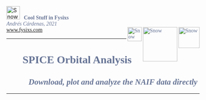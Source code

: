 <div class="row" align ="left">

 <img src="https://drive.google.com/thumbnail?id=1cJN2J8ByFPCfATK70k6CiHeP0bKGN-Ii" alt="Snow" width="35"><font face="Gill Sans" color = #667495>  &nbsp; **Cool Stuff in Fysixs** <br> *Andrés Cárdenas, 2021* <br> <a href="www.fysixs.com">www.fysixs.com</a>
 <img src="https://drive.google.com/thumbnail?id=1nmgz_xGqeqgvU8wBfJFERu1Zs82bBZ84" alt="Snow" width="55" align ="right">
 <img src="https://drive.google.com/thumbnail?id=1Jytnbufvmu7v3OWJiiXwVLnLnB8ukJPo" alt="Snow" width="90" align ="right">
  <img src="https://i.imgur.com/7c3Iwcl.png" alt="Snow" height="37" align ="right">
</font>
</div>

<hr size=5 color=#8D84B5 > </hr> 

<div align="left">

# <font color = #667495 face="Gill Sans"> &nbsp; &nbsp; &nbsp; **SPICE Orbital Analysis**
## <font color = #667495 face="Gill Sans"> &nbsp; &nbsp; &nbsp; &nbsp; &nbsp; &nbsp;*Download, plot and analyze the NAIF data directly* </font>

</div>
<hr size=5 color=#8D84B5 > </hr> 
